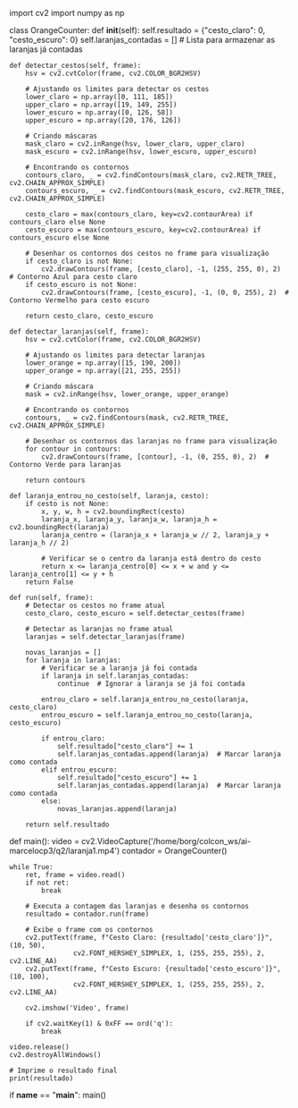 import cv2
import numpy as np

class OrangeCounter:
    def __init__(self):
        self.resultado = {"cesto_claro": 0, "cesto_escuro": 0}
        self.laranjas_contadas = []  # Lista para armazenar as laranjas já contadas

    def detectar_cestos(self, frame):
        hsv = cv2.cvtColor(frame, cv2.COLOR_BGR2HSV)

        # Ajustando os limites para detectar os cestos
        lower_claro = np.array([0, 111, 185])
        upper_claro = np.array([19, 149, 255])
        lower_escuro = np.array([0, 126, 58])
        upper_escuro = np.array([20, 176, 126])

        # Criando máscaras
        mask_claro = cv2.inRange(hsv, lower_claro, upper_claro)
        mask_escuro = cv2.inRange(hsv, lower_escuro, upper_escuro)

        # Encontrando os contornos
        contours_claro, _ = cv2.findContours(mask_claro, cv2.RETR_TREE, cv2.CHAIN_APPROX_SIMPLE)
        contours_escuro, _ = cv2.findContours(mask_escuro, cv2.RETR_TREE, cv2.CHAIN_APPROX_SIMPLE)

        cesto_claro = max(contours_claro, key=cv2.contourArea) if contours_claro else None
        cesto_escuro = max(contours_escuro, key=cv2.contourArea) if contours_escuro else None

        # Desenhar os contornos dos cestos no frame para visualização
        if cesto_claro is not None:
            cv2.drawContours(frame, [cesto_claro], -1, (255, 255, 0), 2)  # Contorno Azul para cesto claro
        if cesto_escuro is not None:
            cv2.drawContours(frame, [cesto_escuro], -1, (0, 0, 255), 2)  # Contorno Vermelho para cesto escuro

        return cesto_claro, cesto_escuro

    def detectar_laranjas(self, frame):
        hsv = cv2.cvtColor(frame, cv2.COLOR_BGR2HSV)

        # Ajustando os limites para detectar laranjas
        lower_orange = np.array([15, 190, 200])
        upper_orange = np.array([21, 255, 255])

        # Criando máscara
        mask = cv2.inRange(hsv, lower_orange, upper_orange)

        # Encontrando os contornos
        contours, _ = cv2.findContours(mask, cv2.RETR_TREE, cv2.CHAIN_APPROX_SIMPLE)

        # Desenhar os contornos das laranjas no frame para visualização
        for contour in contours:
            cv2.drawContours(frame, [contour], -1, (0, 255, 0), 2)  # Contorno Verde para laranjas

        return contours

    def laranja_entrou_no_cesto(self, laranja, cesto):
        if cesto is not None:
            x, y, w, h = cv2.boundingRect(cesto)
            laranja_x, laranja_y, laranja_w, laranja_h = cv2.boundingRect(laranja)
            laranja_centro = (laranja_x + laranja_w // 2, laranja_y + laranja_h // 2)

            # Verificar se o centro da laranja está dentro do cesto
            return x <= laranja_centro[0] <= x + w and y <= laranja_centro[1] <= y + h
        return False

    def run(self, frame):
        # Detectar os cestos no frame atual
        cesto_claro, cesto_escuro = self.detectar_cestos(frame)

        # Detectar as laranjas no frame atual
        laranjas = self.detectar_laranjas(frame)

        novas_laranjas = []
        for laranja in laranjas:
            # Verificar se a laranja já foi contada
            if laranja in self.laranjas_contadas:
                continue  # Ignorar a laranja se já foi contada

            entrou_claro = self.laranja_entrou_no_cesto(laranja, cesto_claro)
            entrou_escuro = self.laranja_entrou_no_cesto(laranja, cesto_escuro)

            if entrou_claro:
                self.resultado["cesto_claro"] += 1
                self.laranjas_contadas.append(laranja)  # Marcar laranja como contada
            elif entrou_escuro:
                self.resultado["cesto_escuro"] += 1
                self.laranjas_contadas.append(laranja)  # Marcar laranja como contada
            else:
                novas_laranjas.append(laranja)

        return self.resultado

def main():
    video = cv2.VideoCapture('/home/borg/colcon_ws/ai-marcelocp3/q2/laranja1.mp4') 
    contador = OrangeCounter()

    while True:
        ret, frame = video.read()
        if not ret:
            break

        # Executa a contagem das laranjas e desenha os contornos
        resultado = contador.run(frame)

        # Exibe o frame com os contornos
        cv2.putText(frame, f"Cesto Claro: {resultado['cesto_claro']}", (10, 50),
                    cv2.FONT_HERSHEY_SIMPLEX, 1, (255, 255, 255), 2, cv2.LINE_AA)
        cv2.putText(frame, f"Cesto Escuro: {resultado['cesto_escuro']}", (10, 100),
                    cv2.FONT_HERSHEY_SIMPLEX, 1, (255, 255, 255), 2, cv2.LINE_AA)

        cv2.imshow('Video', frame)

        if cv2.waitKey(1) & 0xFF == ord('q'):
            break

    video.release()
    cv2.destroyAllWindows()

    # Imprime o resultado final
    print(resultado)

if __name__ == "__main__":
    main()